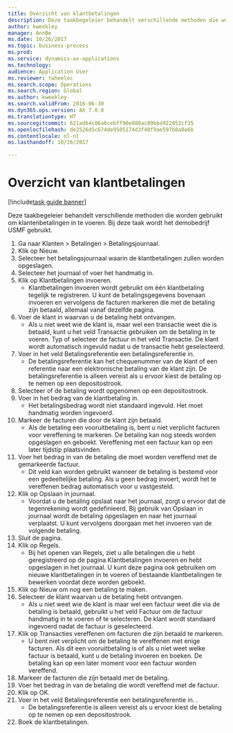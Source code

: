 ```yaml
--- 
title: Overzicht van klantbetalingen
description: Deze taakbegeleier behandelt verschillende methoden die worden gebruikt om klantenbetalingen in te voeren.
author: kweekley
manager: AnnBe
ms.date: 10/26/2017
ms.topic: business-process
ms.prod: 
ms.service: dynamics-ax-applications
ms.technology: 
audience: Application User
ms.reviewer: twheeloc
ms.search.scope: Operations
ms.search.region: Global
ms.author: kweekley
ms.search.validFrom: 2016-06-30
ms.dyn365.ops.version: AX 7.0.0
ms.translationtype: HT
ms.sourcegitcommit: 621ad64c06a6cebff90e888ac89bba922052cf35
ms.openlocfilehash: de2526d5c674de9505174d3f40f9ae597b8a0a6b
ms.contentlocale: nl-nl
ms.lasthandoff: 10/26/2017

---
```

# <a name="customer-payment-overview"></a>Overzicht van klantbetalingen

[!include[task guide banner](../../includes/task-guide-banner.md)]

Deze taakbegeleier behandelt verschillende methoden die worden gebruikt om klantenbetalingen in te voeren. Bij deze taak wordt het demobedrijf USMF gebruikt.

1. Ga naar Klanten > Betalingen > Betalingsjournaal.
2. Klik op Nieuw.
3. Selecteer het betalingsjournaal waarin de klantbetalingen zullen worden opgeslagen.
4. Selecteer het journaal of voer het handmatig in.
5. Klik op Klantbetalingen invoeren.
    * Klantbetalingen invoeren wordt gebruikt om één klantbetaling tegelijk te registreren. U kunt de betalingsgegevens bovenaan invoeren en vervolgens de facturen markeren die met de betaling zijn betaald, allemaal vanaf dezelfde pagina.  
6. Voer de klant in waarvan u de betaling hebt ontvangen.
    * Als u niet weet wie de klant is, maar wel een transactie weet die is betaald, kunt u het veld Transactie gebruiken om de betaling in te voeren. Typ of selecteer de factuur in het veld Transactie. De klant wordt automatisch ingevuld nadat u de transactie hebt geselecteerd.  
7. Voer in het veld Betalingsreferentie een betalingsreferentie in.
    * De betalingsreferentie kan het chequenummer van de klant of een referentie naar een elektronische betaling van de klant zijn. De betalingsreferentie is alleen vereist als u ervoor kiest de betaling op te nemen op een depositostrook.  
8. Selecteer of de betaling wordt opgenomen op een depositostrook. 
9. Voer in het bedrag van de klantbetaling in.
    * Het betalingsbedrag wordt niet standaard ingevuld. Het moet handmatig worden ingevoerd.  
10. Markeer de facturen die door de klant zijn betaald.
    * Als de betaling een vooruitbetaling is, bent u niet verplicht facturen voor vereffening te markeren. De betaling kan nog steeds worden opgeslagen en geboekt. Vereffening met een factuur kan op een later tijdstip plaatsvinden.  
11. Voer het bedrag in van de betaling die moet worden vereffend met de gemarkeerde factuur. 
    * Dit veld kan worden gebruikt wanneer de betaling is bestemd voor een gedeeltelijke betaling. Als u geen bedrag invoert, wordt het te vereffenen bedrag automatisch voor u vastgesteld.  
12. Klik op Opslaan in journaal.
    * Voordat u de betaling opslaat naar het journaal, zorgt u ervoor dat de tegenrekening wordt gedefinieerd. Bij gebruik van Opslaan in journaal wordt de betaling opgeslagen en naar het journaal verplaatst. U kunt vervolgens doorgaan met het invoeren van de volgende betaling.  
13. Sluit de pagina.
14. Klik op Regels.
    * Bij het openen van Regels, ziet u alle betalingen die u hebt geregistreerd op de pagina Klantbetalingen invoeren en hebt opgeslagen in het journaal. U kunt deze pagina ook gebruiken om nieuwe klantbetalingen in te voeren of bestaande klantbetalingen te bewerken voordat deze worden geboekt.  
15. Klik op Nieuw om nog een betaling te maken. 
16. Selecteer de klant waarvan u de betaling hebt ontvangen.
    * Als u niet weet wie de klant is maar wel een factuur weet die via de betaling is betaald, gebruikt u het veld Factuur om de factuur handmatig in te voeren of te selecteren. De klant wordt standaard ingevoerd nadat de factuur is geselecteerd.  
17. Klik op Transacties vereffenen om facturen die zijn betaald te markeren.
    * U bent niet verplicht om de betaling te vereffenen met enige facturen. Als dit een vooruitbetaling is of als u niet weet welke factuur is betaald, kunt u de betaling invoeren en boeken. De betaling kan op een later moment voor een factuur worden vereffend.  
18. Markeer de facturen die zijn betaald met de betaling. 
19. Voer het bedrag in van de betaling die wordt vereffend met de factuur.
20. Klik op OK.
21. Voer in het veld Betalingsreferentie een betalingsreferentie in. .
    * De betalingsreferentie is alleen vereist als u ervoor kiest de betaling op te nemen op een depositostrook.  
22. Boek de klantbetalingen. 


